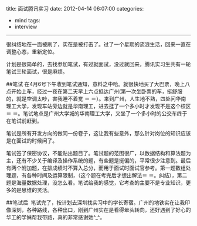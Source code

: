 title: 面试腾讯实习
date: 2012-04-14 06:07:00
categories:
- mind
tags:
- interview 
---

很纠结地在一面被刷了，实在是被打击了。过了一个星期的流浪生活，回来一直在调整心态，重新定位。

计划是很简单的，去找参加笔试，有过就面试，没过就回来，腾讯实习生共有一轮笔试三轮面试，很是麻烦。

<!--more-->

##笔试
在4月6号下午收到笔试通知，意料之中哈。就很快地买了大巴票，晚上八点开始上车，经过一夜在第二天早上六点抵达广州(第一次坐卧票的车，挺舒服的，就是空调太吵，害我睡不着觉 ＝ ＝）。来到广州，人生地不熟，四处问华南理工大学，发现车站旁边就是华南理工，进去逛了一个多小时才发现不是这个校区 ＝ ＝。笔试地点是广州大学城的华南理工大学，又坐了一个多小时的公交车终于在笔试前赶到。

笔试是所有开发方向的做同一份卷子，这让我有些意外，那么针对岗位的知识应该是在面试的时候问了。

笔试签了保密协议，不能贴出题目了。笔试题的范围很广，以数据结构和算法题为主，还有不少关于编译及操作系统的题，有些题是挺偏的，平常很少注意到。最后有两个附加题，在排成绩时不算入总分，而用于面试时面试官参考。第一题数组处理题，有各种时间及运算限制，（这个题在考完后才想出解法＝ ＝。纠结），第二题是海量数据处理，没怎么看。笔试给我的感觉，它考查的主要不是专业知识，更多的是思维的灵活。

##笔试后
 笔试完了，按计划去深圳找实习中的学长寄宿。广州的地铁实在让我印像深刻，各种路线，各种出口，刚到广州实在是看得晕头转向，还好遇到了好心的华工的学妹帮我带路，真的非常感谢她^_^。
